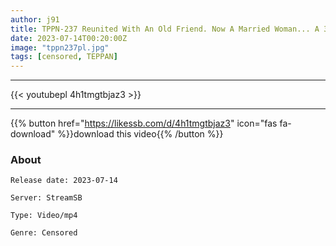 ```yaml
---
author: j91
title: TPPN-237 Reunited With An Old Friend. Now A Married Woman... A 3-Day Affair Cum Shot Sexual Intercourse Record Of Crazy Fucking With An Air Chair 1cm Fucking Mei Tsukumo
date: 2023-07-14T00:20:00Z
image: "tppn237pl.jpg"
tags: [censored, TEPPAN]
---
```

___

{{< youtubepl 4h1tmgtbjaz3 >}}
___

{{% button href="https://likessb.com/d/4h1tmgtbjaz3" icon="fas fa-download" %}}download this video{{% /button %}}
### About

`Release date: 2023-07-14`

`Server: StreamSB`

`Type: Video/mp4`

`Genre:	Censored`